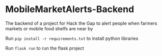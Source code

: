 # MobileMarketAlerts-Backend
The backend of a project for Hack the Gap to alert people when farmers markets or mobile food shelfs are near by

Run `pip install -r requirements.txt` to install python libraries

Run `flask run` to run the flask project
